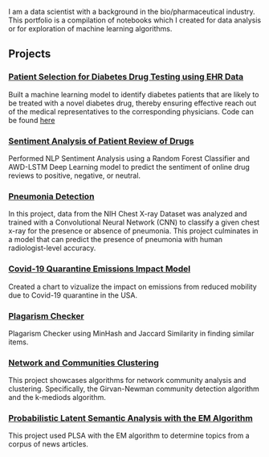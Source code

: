 I am a data scientist with a background in the bio/pharmaceutical industry. This portfolio is a compilation of notebooks which I created for data analysis or for exploration of machine learning algorithms.

## **Projects**

### [Patient Selection for Diabetes Drug Testing using EHR Data](https://github.com/kshptl/Patient-Selection-for-Diabetes-Drug-Testing-using-EHR-Data)
Built a machine learning model to identify diabetes patients that are likely to be treated with a novel diabetes drug, thereby ensuring effective reach out of the medical representatives to the corresponding physicians. Code can be found [here](https://github.com/kshptl/Patient-Selection-for-Diabetes-Drug-Testing-using-EHR-Data)

### [Sentiment Analysis of Patient Review of Drugs](https://github.com/kshptl/Drug-Review-Sentiment-Analysis)
Performed NLP Sentiment Analysis using a Random Forest Classifier and AWD-LSTM Deep Learning model to predict the sentiment of online drug reviews to positive, negative, or neutral.

### [Pneumonia Detection](https://github.com/kshptl/Pneumonia-Detection)
In this project, data from the NIH Chest X-ray Dataset was analyzed and trained with a Convolutional Neural Network (CNN) to classify a given chest x-ray for the presence or absence of pneumonia. This project culminates in a model that can predict the presence of pneumonia with human radiologist-level accuracy.

### [Covid-19 Quarantine Emissions Impact Model](https://github.com/kshptl/covid-19-emissions)
Created a chart to vizualize the impact on emissions from reduced mobility due to Covid-19 quarantine in the USA.

### [Plagarism Checker](https://github.com/kshptl/Plagarism-Checker-Algorithm)
Plagarism Checker using MinHash and Jaccard Similarity in finding similar items.

### [Network and Communities Clustering](https://github.com/kshptl/Network-Communities-and-Clustering)
This project showcases algorithms for network community analysis and clustering. Specifically, the Girvan-Newman community detection algorithm and the k-mediods algorithm.

### [Probabilistic Latent Semantic Analysis with the EM Algorithm](https://github.com/kshptl/Topic-Modeling)
This project used PLSA with the EM algorithm to determine topics from a corpus of news articles.
